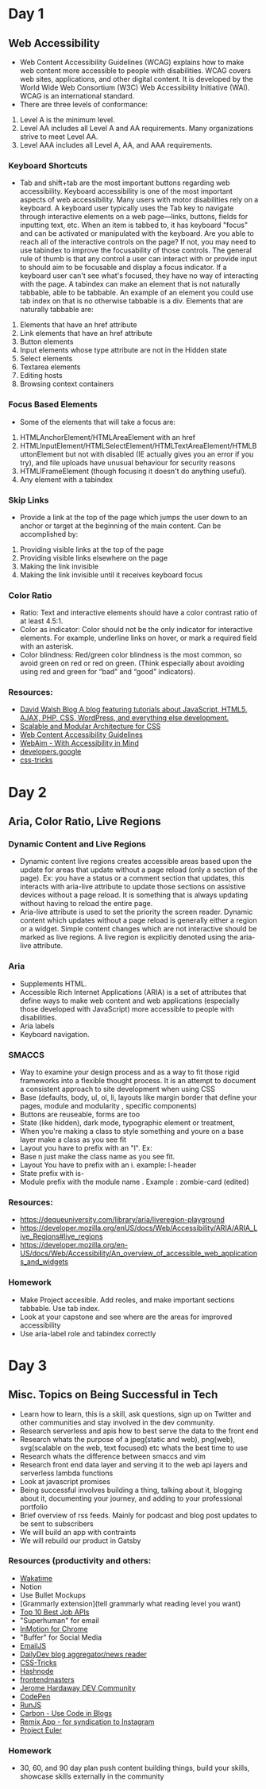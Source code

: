 # Day 1
## Web Accessibility
- Web Content Accessibility Guidelines (WCAG) explains how to make web content more accessible to people with disabilities. WCAG covers web sites, applications, and other digital content. It is developed by the World Wide Web Consortium (W3C) Web Accessibility Initiative (WAI). WCAG is an international standard.
- There are three levels of conformance:
1. Level A is the minimum level.
2. Level AA includes all Level A and AA requirements. Many organizations strive to meet Level AA.
3. Level AAA includes all Level A, AA, and AAA requirements.
### Keyboard Shortcuts
- Tab and shift+tab are the most important buttons regarding web accessibility. Keyboard accessibility is one of the most important aspects of web accessibility. Many users with motor disabilities rely on a keyboard. A keyboard user typically uses the Tab key to navigate through interactive elements on a web page—links, buttons, fields for inputting text, etc. When an item is tabbed to, it has keyboard "focus" and can be activated or manipulated with the keyboard. Are you able to reach all of the interactive controls on the page? If not, you may need to use tabindex to improve the focusability of those controls. The general rule of thumb is that any control a user can interact with or provide input to should aim to be focusable and display a focus indicator. If a keyboard user can't see what's focused, they have no way of interacting with the page. A tabindex can make an element that is not naturally tabbable, able to be tabbable. An example of an element you could use tab index on that is no otherwise tabbable is a div. Elements that are naturally tabbable are:
1. Elements that have an href attribute
2. Link elements that have an href attribute
3. Button elements
4. Input elements whose type attribute are not in the Hidden state
5. Select elements
6. Textarea elements
7. Editing hosts
8. Browsing context containers
### Focus Based Elements
- Some of the elements that will take a focus are:
1. HTMLAnchorElement/HTMLAreaElement with an href
2. HTMLInputElement/HTMLSelectElement/HTMLTextAreaElement/HTMLButtonElement but not with disabled (IE actually gives you an error if you try), and file uploads have unusual behaviour for security reasons
3. HTMLIFrameElement (though focusing it doesn't do anything useful). 
4. Any element with a tabindex
### Skip Links
- Provide a link at the top of the page which jumps the user down to an anchor or target at the beginning of the main content. Can be accomplished by:
1. Providing visible links at the top of the page
2. Providing visible links elsewhere on the page
3. Making the link invisible
4. Making the link invisible until it receives keyboard focus
### Color Ratio
- Ratio: Text and interactive elements should have a color contrast ratio of at least 4.5:1.
- Color as indicator: Color should not be the only indicator for interactive elements. For example, underline links on hover, or mark a required field with an asterisk.
- Color blindness: Red/green color blindness is the most common, so avoid green on red or red on green. (Think especially about avoiding using red and green for “bad” and “good” indicators).
### Resources:
- [David Walsh Blog A blog featuring tutorials about JavaScript, HTML5, AJAX, PHP, CSS, WordPress, and everything else development.](https://davidwalsh.name/)
- [Scalable and Modular Architecture for CSS](http://smacss.com/)
- [Web Content Accessibility Guidelines](https://www.w3.org/TR/WCAG21/)
- [WebAim - With Accessibility in Mind](https://webaim.org/)
- [developers.google](https://developers.google.com/web/fundamentals/accessibility/focus)
- [css-tricks](https://css-tricks.com/almanac/selectors/f/focus-within/)

# Day 2
## Aria, Color Ratio, Live Regions
### Dynamic Content  and Live Regions 
- Dynamic content live regions creates accessible areas based upon the update 
for areas that update without a page reload (only a section of the page). Ex: you have a 
status or a comment section that updates, this interacts with aria-live attribute to update those sections on assistive devices without a page reload. It is something that is always updating without having to reload the entire page. 
- Aria-live attribute is used to set the priority the screen reader. Dynamic content which updates without a page reload is generally either a region or a widget. Simple content changes which are not interactive should be marked as live regions. A live region is explicitly denoted using the aria-live attribute.
### Aria
- Supplements HTML. 
- Accessible Rich Internet Applications (ARIA) is a set of attributes that 
define ways to make web content and web applications (especially those developed 
with JavaScript) more accessible to people with disabilities.
- Aria labels 
- Keyboard navigation. 
### SMACCS 
- Way to examine your design process and as a way to fit those rigid frameworks 
into a flexible thought process. It is an attempt to document a consistent approach to site development when using CSS
- Base (defaults, body, ul, ol, li, layouts like margin border that define your pages, module and modularity , specific components)
- Buttons are reuseable, forms are too 
- State (like hidden), dark mode, typographic element or treatment, 
- When you're making a class to style something and youre on a base layer make a class as you see fit
- Layout you have to prefix with an "l". Ex: 
- Base n just make the class name as you see fit.
- Layout You have to prefix with an i. example: l-header
- State prefix with is-
- Module prefix with the module name . Example : zombie-card (edited) 
### Resources:
- https://dequeuniversity.com/library/aria/liveregion-playground
- https://developer.mozilla.org/enUS/docs/Web/Accessibility/ARIA/ARIA_Live_Regions#live_regions
- https://developer.mozilla.org/en-US/docs/Web/Accessibility/An_overview_of_accessible_web_applications_and_widgets
### Homework 
- Make Project accesible. Add reoles, and make important sections tabbable. Use tab index. 
- Look at your capstone and see where are the areas for improved accessibility
- Use aria-label role and tabindex correctly

# Day 3
## Misc. Topics on Being Successful in Tech
- Learn how to learn, this is a skill, ask questions, sign up on Twitter and other communities and stay involved in the dev community.
- Research serverless and apis how to best serve the data to the front end 
- Research whats the purpose of a jpeg(static and web), png(web), svg(scalable on the web, text focused) etc whats the best time to use
- Research whats the difference between smaccs and vim
- Research front end data layer and serving it to the web api layers and serverless lambda functions
- Look at javascript promises
- Being successful involves building a thing, talking about it, blogging about it, documenting your journey, and adding to your professional portfolio
- Brief overview of rss feeds. Mainly for podcast and blog post updates to be sent to subscribers 
- We will build an app with contraints
- We will rebuild our product in Gatsby 
### Resources (productivity and others:
- [Wakatime](https://wakatime.com/)
- Notion
- Use Bullet Mockups 
- [Grammarly extension](tell grammarly what reading level you want)
- [Top 10 Best Job APIs](https://blog.api.rakuten.net/top-10-best-jobs-apis-linkedin-indeed-glassdoor-and-others/)
- "Superhuman" for email
- [InMotion for Chrome](https://inmotion.app/meet/jerome-hardaway/9gxy6)
- "Buffer" for Social Media 
- [EmailJS](https://www.emailjs.com/)
- [DailyDev blog aggregator/news reader](https://daily.dev/)
- [CSS-Tricks](https://serverless.css-tricks.com/)
- [Hashnode](https://hashnode.com/)
- [frontendmasters](https://frontendmasters.com/guides/learning-roadmap/)
- [Jerome Hardaway DEV Community](https://dev.to/jeromehardaway)
- [CodePen](https://codepen.io/)
- [RunJS](https://runjs.app/)
- [Carbon - Use Code in Blogs](https://carbon.now.sh/) 
- [Remix App - for syndication to Instagram](https://buffer.com/remix) 
- [Project Euler](https://projecteuler.net/)

### Homework
- 30, 60, and 90 day plan push content building things, build your skills, showcase skills externally
in the community

